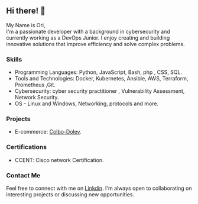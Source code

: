 ## Hi there! 👋
My Name is Ori,  
I'm a passionate developer with a background in cybersecurity and currently working as a DevOps Junior. I enjoy creating and building innovative solutions that improve efficiency and solve complex problems.
### Skills

- Programming Languages: Python, JavaScript, Bash, php , CSS, SQL.
- Tools and Technologies: Docker, Kubernetes, Ansible, AWS, Terraform, Prometheus ,Git.
- Cybersecurity: cyber security practitioner , Vulnerability Assessment, Network Security.
- OS - Linux and Windows, Networking, protocols and more.

### Projects

- E-commerce: [Colbo-Dolev](https://colbo-dolev.com).

### Certifications

- CCENT: Cisco network Certification.

### Contact Me

Feel free to connect with me on [Linkdin](https://www.linkedin.com/in/ori-av-sapir/). I'm always open to collaborating on interesting projects or discussing new opportunities.
